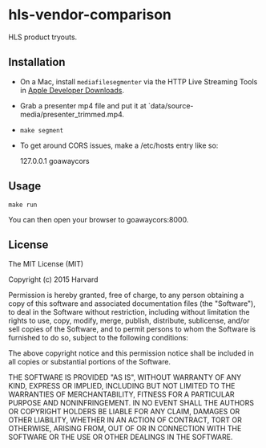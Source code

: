 hls-vendor-comparison
==================

HLS product tryouts.

Installation
------------

- On a Mac, install `mediafilesegmenter` via the HTTP Live Streaming Tools in [Apple Developer Downloads](https://developer.apple.com/downloads/).

- Grab a presenter mp4 file and put it at `data/source-media/presenter_trimmed.mp4.

- `make segment`

- To get around CORS issues, make a /etc/hosts entry like so:

    127.0.0.1 goawaycors

Usage
-----

    make run    

You can then open your browser to goawaycors:8000.

License
-------

The MIT License (MIT)

Copyright (c) 2015 Harvard

Permission is hereby granted, free of charge, to any person obtaining a copy
of this software and associated documentation files (the "Software"), to deal
in the Software without restriction, including without limitation the rights
to use, copy, modify, merge, publish, distribute, sublicense, and/or sell
copies of the Software, and to permit persons to whom the Software is
furnished to do so, subject to the following conditions:

The above copyright notice and this permission notice shall be included in
all copies or substantial portions of the Software.

THE SOFTWARE IS PROVIDED "AS IS", WITHOUT WARRANTY OF ANY KIND, EXPRESS OR
IMPLIED, INCLUDING BUT NOT LIMITED TO THE WARRANTIES OF MERCHANTABILITY,
FITNESS FOR A PARTICULAR PURPOSE AND NONINFRINGEMENT. IN NO EVENT SHALL THE
AUTHORS OR COPYRIGHT HOLDERS BE LIABLE FOR ANY CLAIM, DAMAGES OR OTHER
LIABILITY, WHETHER IN AN ACTION OF CONTRACT, TORT OR OTHERWISE, ARISING FROM,
OUT OF OR IN CONNECTION WITH THE SOFTWARE OR THE USE OR OTHER DEALINGS IN
THE SOFTWARE.
